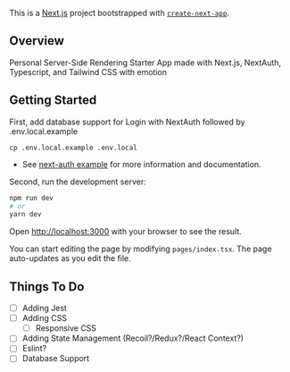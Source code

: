 This is a [Next.js](https://nextjs.org/) project bootstrapped with [`create-next-app`](https://github.com/vercel/next.js/tree/canary/packages/create-next-app).

## Overview

Personal Server-Side Rendering Starter App made with Next.js, NextAuth, Typescript, and Tailwind CSS with emotion

## Getting Started

First, add database support for Login with NextAuth followed by .env.local.example

```
cp .env.local.example .env.local
```

- See [next-auth example](https://github.com/nextauthjs/next-auth-example) for more information and documentation.

Second, run the development server:

```bash
npm run dev
# or
yarn dev
```

Open [http://localhost:3000](http://localhost:3000) with your browser to see the result.

You can start editing the page by modifying `pages/index.tsx`. The page auto-updates as you edit the file.

## Things To Do

- [ ] Adding Jest
- [ ] Adding CSS
  - [ ] Responsive CSS
- [ ] Adding State Management (Recoil?/Redux?/React Context?)
- [ ] Eslint?
- [ ] Database Support
